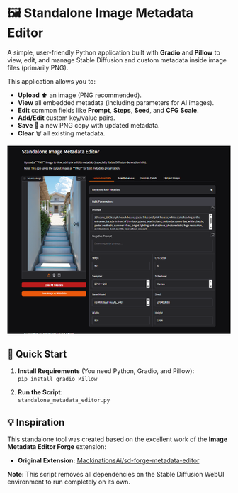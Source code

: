 # **🖼️ Standalone Image Metadata Editor**

A simple, user-friendly Python application built with **Gradio** and **Pillow** to view, edit, and manage Stable Diffusion and custom metadata inside image files (primarily PNG).

This application allows you to:

* **Upload** ⬆️ an image (PNG recommended).  
* **View** all embedded metadata (including parameters for AI images).  
* **Edit** common fields like **Prompt**, **Steps**, **Seed**, and **CFG Scale**.  
* **Add/Edit** custom key/value pairs.  
* **Save** 💾 a new PNG copy with updated metadata.  
* **Clear** 🗑️ all existing metadata.

![Image Metadata Editor in Forge](assets/ui.png)

## **🚀 Quick Start**

1. **Install Requirements** (You need Python, Gradio, and Pillow):  
   `pip install gradio Pillow`

2. **Run the Script**:  
   `standalone_metadata_editor.py`

## **💡 Inspiration**

This standalone tool was created based on the excellent work of the **Image Metadata Editor Forge** extension:

* **Original Extension:** [MackinationsAi/sd-forge-metadata-editor](https://github.com/MackinationsAi/sd-forge-metadata-editor)

**Note:** This script removes all dependencies on the Stable Diffusion WebUI environment to run completely on its own.
